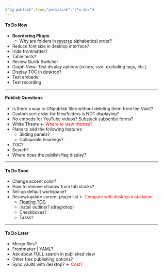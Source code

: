 ```yaml
---
{"dg-publish":true,"permalink":"/to-do/"}
---
```


#### To Do Now
- **Reordering Plugin**
	- Why are folders in <u>reverse</u> alphabetical order?
- Reduce font size in desktop interface?
- Hide frontmatter?
- Table tests?
- Review Quick Switcher
- Graph View: Test display options (colors, size, excluding tags, etc.)
- Display TOC in desktop?
- Test embeds
- Test recording

---

#### Publish Questions
- Is there a way to UNpublish files without deleting them from the Vault?
- Custom sort order for files/folders is NOT displaying?
- No embeds for YouTube videos? Substack subscribe forms?
- White Theme <- <font color="#ff0000">Where to view themes?</font>
- Plans to add the following features:
	- Sliding panels?
	- Collapsible headings?
- TOC?
- Search?
- Where does the publish flag display?

---

#### To Do Soon
- Change accent color?
- How to remove shadow from tab stacks?
- Set-up default workspace?
- Review/update current plugin list <- <font color="#ff0000">Compare with desktop installation</font>
	- [Floating TOC]()
	- Install outliner? (drag/drop)
	- Checkboxes?
	- Tasks?

---

#### To Do Later
- Merge files?
- Frontmatter | YAML?
- Ask about FULL search in published view
- Other free publishing options?
- Sync vaults with desktop? <- <font color="#ff0000">Cost?</font>

